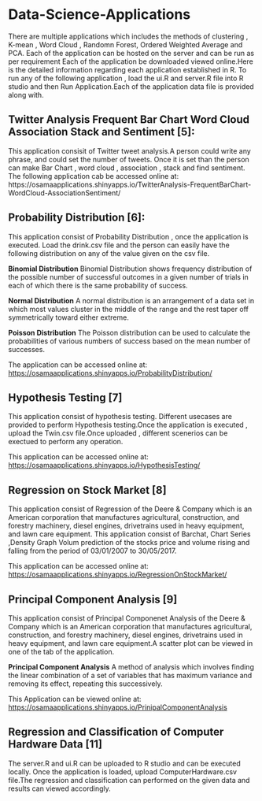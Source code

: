 # Data-Science-Applications
There are multiple applications which includes the methods of clustering , K-mean , Word Cloud , Randomn Forest, Ordered Weighted Average and PCA. Each of the application can be hosted on the server and can be run as per requirement
Each of the application be downloaded viewed online.Here is the detailed information regarding each application established in R.
To run any of the following application , load the ui.R and server.R file into R studio and then Run Application.Each of the application data file is provided along with.

<h2>Twitter Analysis Frequent Bar Chart Word Cloud Association Stack and Sentiment [5]:</h2>
This application consisit of Twitter tweet analysis.A person could write any phrase, and could set the number of tweets. Once it is set than the person can make Bar Chart , word cloud , association , stack and find sentiment. The following application cab be accessed online at:
https://osamaapplications.shinyapps.io/TwitterAnalysis-FrequentBarChart-WordCloud-AssociationSentiment/

<h2>Probability Distribution [6]:</h2>
This application consist of Probability Distribution , once the application is executed. Load the drink.csv file and the person can easily have the following distribution on any of the value given on the csv file.

**Binomial Distribution**
Binomial Distribution shows frequency distribution of the possible number of successful outcomes in a given number of trials in each of which there is the same probability of success.

**Normal Distribution**
A normal distribution is an arrangement of a data set in which most values cluster in the middle of the range and the rest taper off symmetrically toward either extreme.

**Poisson Distribution**
The Poisson distribution can be used to calculate the probabilities of various numbers of success based on the mean number of successes.

The application can be accessed online at:
https://osamaapplications.shinyapps.io/ProbabilityDistribution/

<h2>Hypothesis Testing [7]</h2>
This application consist of hypothesis testing. Different usecases are provided to perform Hypothesis testing.Once the application is executed , upload the Twin.csv file.Once uploaded , different scenerios can be exectued to perform any operation.

This application can be accessed online at:
https://osamaapplications.shinyapps.io/HypothesisTesting/

<h2>Regression on Stock Market [8]</h2>
This application consist of Regression of the Deere & Company which is an American corporation that manufactures agricultural, construction, and forestry machinery, diesel engines, drivetrains used in heavy equipment, and lawn care equipment. This application
consist of Barchat, Chart Series ,Density Graph Volum prediction of the stocks price and volume rising and falling from the period of 03/01/2007 to 30/05/2017.

This application can be accessed online at:
https://osamaapplications.shinyapps.io/RegressionOnStockMarket/

<h2>Principal Component Analysis [9]</h2>
This application consist of Principal Componenet Analysis of the Deere & Company which is an American corporation that manufactures agricultural, construction, and forestry machinery, diesel engines, drivetrains used in heavy equipment, and lawn care equipment.A scatter plot can be viewed in one of the tab of the application.

**Principal Component Analysis**
A method of analysis which involves finding the linear combination of a set of variables that has maximum variance and removing its effect, repeating this successively.

This Application can be viewed online at:
https://osamaapplications.shinyapps.io/PrinipalComponentAnalysis

<h2>Regression and Classification of Computer Hardware Data [11]</h2>
The server.R and ui.R can be uploaded to R studio and can be executed locally. Once the application is loaded, upload ComputerHardware.csv file.The regression and classification can performed on the given data and results can viewed accordingly.





